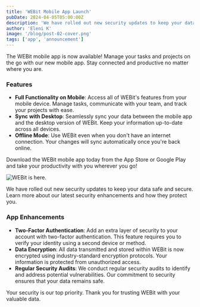 ```yaml
---
title: 'WEBit Mobile App Launch'
pubDate: 2024-04-05T05:00:00Z
description: 'We have rolled out new security updates to keep your data safe and secure. Learn more about our latest security enhancements and how they protect you.'
author: 'Eleni K'
image: '/blog/post-02-cover.png'
tags: ['app', 'announcement']
---
```


The WEBit mobile app is now available! Manage your tasks and projects on the go with our new mobile app. Stay connected and productive no matter where you are.

### Features

- **Full Functionality on Mobile**: Access all of WEBit's features from your mobile device. Manage tasks, communicate with your team, and track your projects with ease.
- **Sync with Desktop**: Seamlessly sync your data between the mobile app and the desktop version of WEBit. Keep your information up-to-date across all devices.
- **Offline Mode**: Use WEBit even when you don't have an internet connection. Your changes will sync automatically once you're back online.

Download the WEBit mobile app today from the App Store or Google Play and take your productivity with you wherever you go!

![WEBit is here.](/blog/post-02.png)

We have rolled out new security updates to keep your data safe and secure. Learn more about our latest security enhancements and how they protect you.

### App Enhancements

- **Two-Factor Authentication**: Add an extra layer of security to your account with two-factor authentication. This feature requires you to verify your identity using a second device or method.
- **Data Encryption**: All data transmitted and stored within WEBit is now encrypted using industry-standard encryption protocols. Your information is protected from unauthorized access.
- **Regular Security Audits**: We conduct regular security audits to identify and address potential vulnerabilities. Our commitment to security ensures that your data remains safe.

Your security is our top priority. Thank you for trusting WEBit with your valuable data.
